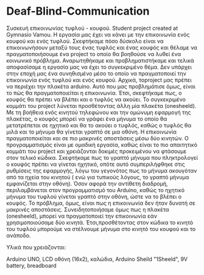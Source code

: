 # Deaf-Blind-Communication
Συσκευή επικοινωνίας τυφλού - κουφού. Student project created at Gymnasio Vamou. 
Η εργασία μας έχει να κάνει με την επικοινωνία ενός κουφού και ενός τυφλού. 
Σκεφτήκαμε πόσο δύσκολο είναι να επικοινωνήσουν μεταξύ τους ένας τυφλός και ένας κουφός και θέλαμε να πραγματοποιήσουμε ένα project 
το οποίο θα βοηθούσε να λυθεί ένα κοινωνικό πρόβλημα. Αναρωτηθήκαμε και προβληματιστήκαμε και τελικά αποφασίσαμε η εργασία μας να έχει 
το συγκεκριμένο θέμα.  Δεν υπάρχει στην εποχή μας ένα συνηθισμένο μέσο το οποίο να πραγματοποιεί την επικοινωνία ενός τυφλού και ενός κουφού.
Αρχικά, τοproject μας πρέπει να περιέχει την πλακέτα arduino. Αυτό που μας προβλημάτισε όμως, είναι το πώς θα πραγματοποιείται η επικοινωνία. 
Έτσι, σκεφτήκαμε πως, ο κουφός θα πρέπει να βλέπει και ο τυφλός να ακούει. Το συγκεκριμένο κομμάτι του project λύνεται προσθέτοντας άλλη μία 
πλακέτα (onesheeld). Με τη βοήθεια ενός κινητού τηλεφώνου και την ομώνυμη εφαρμογή της πλακέτας, ο κουφός μπορεί να γράφει ένα μήνυμα 
το οποίο θα μετατρέπεται σε ηχητικό και θα το ακούει ο τυφλός, καθώς ο τυφλός θα μιλά και το μήνυμα θα γίνεται γραπτό σε μια οθόνη. 
Η επικοινωνία πραγματοποιείται και σε πιο μακρινές αποστάσεις μέσω δύο κινητών.
Ο προγραμματισμός είναι με ομαδική εργασία, καθώς είναι το πιο απαιτητικό κομμάτι του project και χρειάζονται δοκιμές προκειμένου να φτάσουμε 
στον τελικό κώδικα. Σκεφτήκαμε πως το γραπτό μήνυμα που πληκτρολογεί ο κουφός πρέπει να γίνεται ηχητικό, οπότε αυτό συμπεριλήφθηκε στις 
ρυθμίσεις της εφαρμογής, λόγω του γεγονότος πως το μήνυμα ακουγόταν από τα ηχεία του κινητού ( ενώ για τυπικούς λόγους, το γραπτό μήνυμα εμφανίζεται 
στην οθόνη). Όσον αφορά την αντίθετη διαδρομή, περιλαμβάνεται στον προγραμματισμό του Arduino, καθώς το ηχητικό μήνυμα του τυφλού γίνεται γραπτό 
στην οθόνη, ώστε να το βλέπει ο κουφός. Το πρόβλημα, όμως, είναι πως η επικοινωνία δεν ήταν δυνατή σε μακρινές αποστάσεις. 
Συνειδητοποιήσαμε όμως πως η πλακέτα (onesheeld), μπορεί να πραγματοποιεί την επικοινωνία εάν χρησιμοποιούσαμε δύο κινητά. 
Έτσι,προσθέτοντας στον κώδικα το κινητό του τυφλού μπορούμε να στέλνουμε μήνυμα στο κινητό του κουφού και το ανάποδο.

Υλικά που χρειάζονται:

Arduino UNO, 
LCD οθόνη (16x2), 
καλώδια, 
Arduino Sheild "1Sheeld", 
9V battery, 
breadboard




